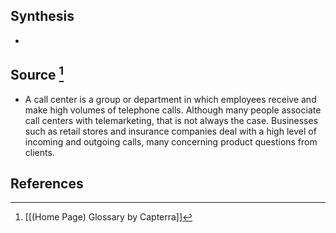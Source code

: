 ## Synthesis
- 
## Source [^1]
- A call center is a group or department in which employees receive and make high volumes of telephone calls. Although many people associate call centers with telemarketing, that is not always the case. Businesses such as retail stores and insurance companies deal with a high level of incoming and outgoing calls, many concerning product questions from clients.
## References

[^1]: [[(Home Page) Glossary by Capterra]]